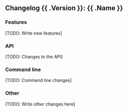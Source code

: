 
## Changelog {{ .Version }}: {{ .Name }}

### Features

[TODO: Write new features]

### API

[TODO: Changes to the API]

### Command line

[TODO: Command line changes]

### Other

[TODO: Write other changes here]
